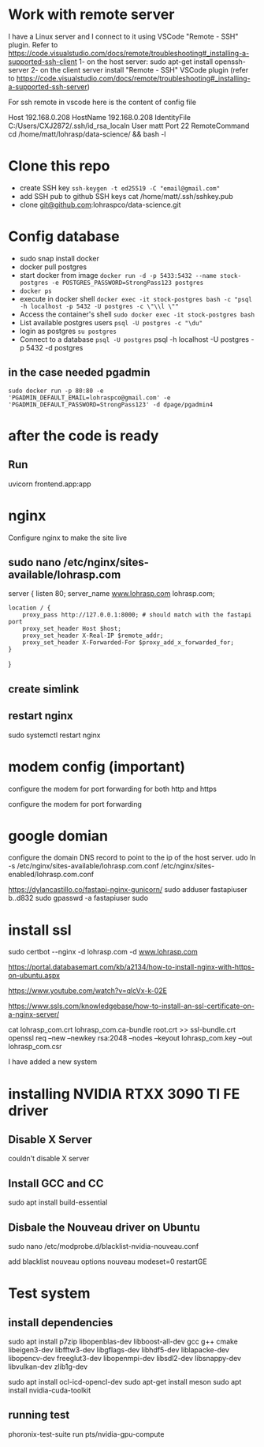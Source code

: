 # Work with remote server 
I have a Linux server and I connect to it using VSCode "Remote - SSH" plugin. 
Refer to https://code.visualstudio.com/docs/remote/troubleshooting#_installing-a-supported-ssh-client
1- on the host server: sudo apt-get install openssh-server
2- on the client server install "Remote - SSH" VSCode plugin (refer to https://code.visualstudio.com/docs/remote/troubleshooting#_installing-a-supported-ssh-server)

For ssh remote in vscode here is the content of config file

Host 192.168.0.208
  HostName 192.168.0.208
  IdentityFile C:/Users/CXJ2872/.ssh/id_rsa_localn
  User matt
  Port 22
  RemoteCommand cd /home/matt/lohrasp/data-science/ && bash -l



# Clone this repo
- create SSH key
`ssh-keygen -t ed25519 -C "email@gmail.com" `
- add SSH pub to github SSH keys
cat /home/matt/.ssh/sshkey.pub
- clone git@github.com:lohraspco/data-science.git 

# Config database
- sudo snap install docker
- docker pull postgres
- start docker from image 
`docker run -d -p 5433:5432 --name stock-postgres -e POSTGRES_PASSWORD=StrongPass123 postgres`
- `docker ps`
- execute in docker shell
`docker exec -it stock-postgres bash -c "psql -h localhost -p 5432 -U postgres -c \"\\l \""`
- Access the container's shell
`sudo docker exec -it stock-postgres bash`
- List available postgres users
`psql -U postgres -c "\du"`
- login as postgres `su postgres`
- Connect to a database
`psql -U postgres`
psql -h localhost -U postgres -p 5432 -d postgres

## in the case needed pgadmin
`sudo docker run -p 80:80 -e 'PGADMIN_DEFAULT_EMAIL=lohraspco@gmail.com' -e 'PGADMIN_DEFAULT_PASSWORD=StrongPass123' -d dpage/pgadmin4`

# after the code is ready
## Run 
uvicorn frontend.app:app




# nginx
Configure nginx to make the site live

## sudo nano /etc/nginx/sites-available/lohrasp.com

server {
    listen 80;
    server_name www.lohrasp.com lohrasp.com;

    location / {
        proxy_pass http://127.0.0.1:8000; # should match with the fastapi port
        proxy_set_header Host $host;
        proxy_set_header X-Real-IP $remote_addr;
        proxy_set_header X-Forwarded-For $proxy_add_x_forwarded_for;
    }
}
 
## create simlink
## restart nginx
sudo systemctl restart nginx

# modem config (important)
configure the modem for port forwarding for both http and https 

configure the modem for port forwarding
# google domian
configure the domain DNS record to point to the ip of the host server. 
udo ln -s /etc/nginx/sites-available/lohrasp.com.conf /etc/nginx/sites-enabled/lohrasp.com.conf

https://dylancastillo.co/fastapi-nginx-gunicorn/
sudo adduser fastapiuser
b..d832
sudo gpasswd -a fastapiuser sudo


# install ssl
sudo certbot --nginx -d lohrasp.com -d www.lohrasp.com

https://portal.databasemart.com/kb/a2134/how-to-install-nginx-with-https-on-ubuntu.aspx

https://www.youtube.com/watch?v=qlcVx-k-02E



https://www.ssls.com/knowledgebase/how-to-install-an-ssl-certificate-on-a-nginx-server/



cat lohrasp_com.crt lohrasp_com.ca-bundle root.crt >> ssl-bundle.crt
openssl req –new –newkey rsa:2048 –nodes –keyout lohrasp_com.key –out lohrasp_com.csr




I have added a new system


# installing NVIDIA RTXX 3090 TI FE driver
## Disable X Server
couldn't disable X server 
## Install GCC and CC 
sudo apt install build-essential

## Disbale the Nouveau driver on Ubuntu
sudo nano /etc/modprobe.d/blacklist-nvidia-nouveau.conf

add 
blacklist nouveau
options nouveau modeset=0
restartGE


# Test system
## install dependencies
sudo apt install p7zip libopenblas-dev libboost-all-dev gcc g++ cmake libeigen3-dev libfftw3-dev libgflags-dev libhdf5-dev liblapacke-dev libopencv-dev freeglut3-dev libopenmpi-dev libsdl2-dev libsnappy-dev libvulkan-dev zlib1g-dev

sudo apt install ocl-icd-opencl-dev
sudo apt-get install meson
sudo apt install nvidia-cuda-toolkit

## running test
phoronix-test-suite run  pts/nvidia-gpu-compute 
